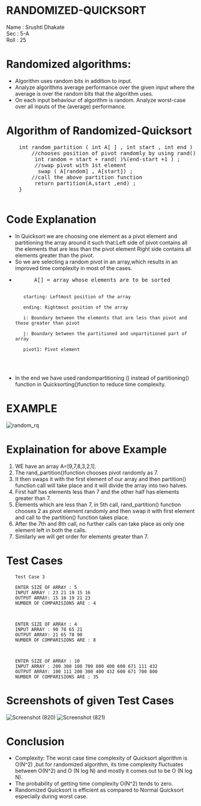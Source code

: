 

# RANDOMIZED-QUICKSORT


Name : Srushti Dhakate <br>
Sec : 5-A<br>
Roll : 25<br>


<h1>Randomized algorithms:</h1>
<ul>
    <li>Algorithm uses random bits in addition to input.</li>
    <li>Analyze algorithms average performance over the given input
        where the average is over the random bits that the algorithm
        uses.</li>
    <li>On each input behaviour of algorithm is random. Analyze
        worst-case over all inputs of the (average) performance.</li>
</ul>

<h1>Algorithm of Randomized-Quicksort</h1>

<pre>
    int random_partition ( int A[ ] , int start , int end ) {
        //chooses position of pivot randomly by using rand() function .
         int random = start + rand( )%(end-start +1 ) ;
         //swap pivot with 1st element
          swap ( A[random] , A[start]) ; 
        //call the above partition function     
         return partition(A,start ,end) ;      
    }

</pre>
<h1>Code Explanation</h1>
<ul>
    <li>In Quicksort we are choosing one element as a pivot element and partitioning the array around it such that:Left side of pivot contains all the elements that are less than the pivot element Right side contains all elements greater than the pivot.</li>
    <li>So we are selecting a random pivot in an array,which results in an improved time complexity in most of the cases.</li>
    <li><pre>
      A[] = array whose elements are to be sorted

       starting: Leftmost position of the array
        
       ending: Rightmost position of the array
        
       i: Boundary between the elements that are less than pivot and those greater than pivot
        
       j: Boundary between the partitioned and unpartitioned part of array
        
       pivot1: Pivot element
      

    
  </li>
        <li>In the end we have used randompartitioning () instead of partitioning() function in Quicksorting()function to reduce time complexity.</li>


</ul>
<h1>EXAMPLE</h1>


![random_rq](https://user-images.githubusercontent.com/86475735/192175062-1da40498-7ac0-4d14-97c8-e551b54cdbce.jpg)

<h1>Explaination for above Example</h1>
<ol><li>
    WE have an array A=[9,7,8,3,2,1].
</li>
<li>The rand_partition()function chooses pivot randomly as 7. </li>
<li>It then swaps it with the first element of our array and then partition() function call will take place and it will divide the array into two halves.</li>
<li>First half has elements less than 7 and the other half has elements greater than 7.</li>
<li>Elements which are less than 7, in 5th call, rand_partition() function chooses 2 as pivot element randomly  and then swap it with first element and call to the partition() function takes place. </li>
<li>After the 7th and 8th call, no further calls can take place as only one element left in both the calls. </li>
<li>Similarly we will get order for elements greater than 7.</li>
</ol>
<h1>Test Cases</h1>
<ul>
    
    Test Case 3 
    
    ENTER SIZE OF ARRAY : 5
    INPUT ARRAY : 23 21 19 15 16
    OUTPUT ARRAY: 15 16 19 21 23
    NUMBER OF COMPARISIONS ARE : 4
    
    
    
    ENTER SIZE OF ARRAY : 4
    INPUT ARRAY : 90 78 65 21
    OUTPUT ARRAY: 21 65 78 90
    NUMBER OF COMPARISIONS ARE : 8
    
    
    
    ENTER SIZE OF ARRAY : 10
    INPUT ARRAY : 200 300 100 700 800 400 600 671 111 432
    OUTPUT ARRAY: 100 111 200 300 400 432 600 671 700 800
    NUMBER OF COMPARISIONS ARE : 35
    
    
</ul>


<h1> Screenshots of given Test Cases</h1>



![Screenshot (820)](https://user-images.githubusercontent.com/86475735/192270862-8218e736-3d87-4af9-868c-fbeb37916734.png)
![Screenshot (821)](https://user-images.githubusercontent.com/86475735/192270978-64272ab3-a37a-472f-ac9c-1628b1da0cd1.png)

<h1>Conclusion</h1>
<ul>
    <li>Complexity: The worst case time complexity of Quicksort algorithm is O(N^2) ,but for randomized algorithm, its time complexity fluctuates between O(N^2) and O (N log N) and mostly it comes out to be O (N log N).</li>
    <li>The probability of getting time complexity O(N^2) tends to zero.</li>
    <li>Randomized Quicksort is efficient as compared to Normal Quicksort especially during worst case.</li>
</ul>
